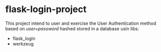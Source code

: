 # flask-login-project

This project intend to user and exercise the User Authentication method based on 
*user+password* hashed stored in a database usin libs: 

* flask_login
* werkzeug